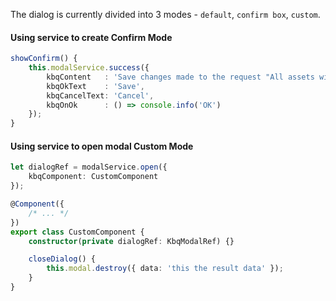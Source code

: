 The dialog is currently divided into 3 modes - `default`, `confirm box`, `custom`.

#### Using service to create Confirm Mode

```ts
showConfirm() {
    this.modalService.success({
        kbqContent   : 'Save changes made to the request "All assets with Windows"?',
        kbqOkText    : 'Save',
        kbqCancelText: 'Cancel',
        kbqOnOk      : () => console.info('OK')
    });
}
```

#### Using service to open modal Custom Mode

```ts
let dialogRef = modalService.open({
    kbqComponent: CustomComponent
});
```

```ts
@Component({
    /* ... */
})
export class CustomComponent {
    constructor(private dialogRef: KbqModalRef) {}

    closeDialog() {
        this.modal.destroy({ data: 'this the result data' });
    }
}
```
